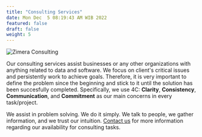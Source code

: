 ```yaml
---
title: "Consulting Services"
date: Mon Dec  5 08:19:43 AM WIB 2022
featured: false
draft: false
weight: 5
---
```


![Zimera Consulting](/images/services/consulting.jpg)

Our consulting services assist businesses or any other organizations with anything related to data and software. We focus on client's critical issues and persistently work to achieve goals. Therefore, it is very important to define the problem since the beginning and stick to it until the solution has been succesfully completed. Specifically, we use 4C: **Clarity**, **Consistency**, **Communication**, and **Commitment** as our main concerns in every task/project. 

We assist in problem solving. We do it simply. We talk to people, we gather information, and we trust our intuition. [Contact us](/contact/) for more information regarding our availability for consulting tasks. 
